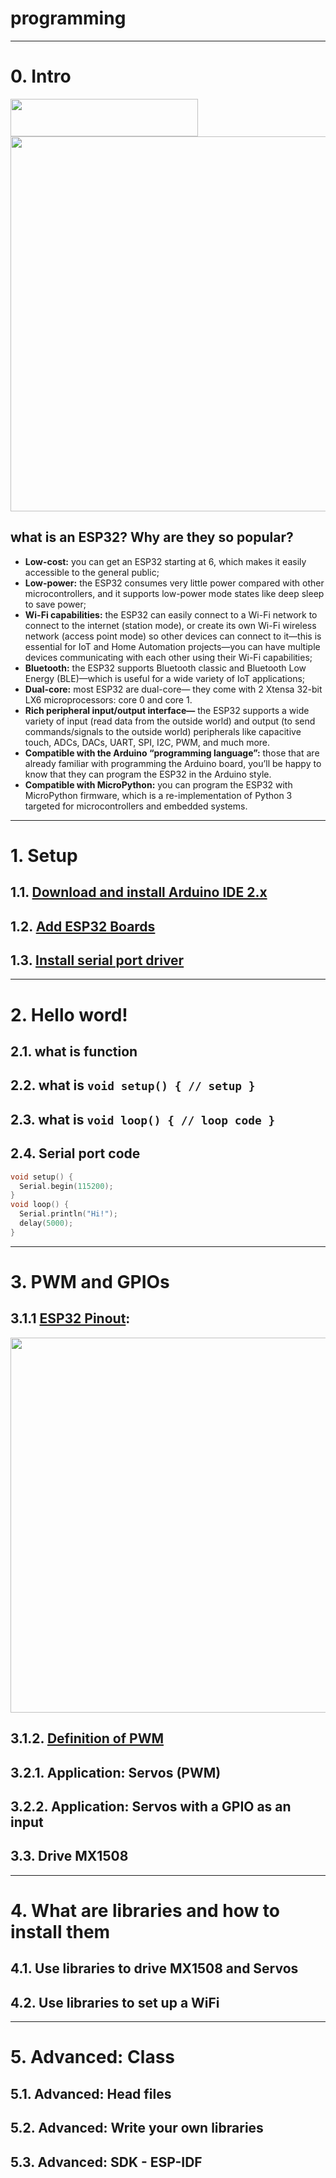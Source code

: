 # programming

---
# 0. Intro

<img width="300" height="60" src="https://i0.wp.com/randomnerdtutorials.com/wp-content/uploads/2022/10/espressif-logo.png?resize=300%2C60&amp;quality=100&amp;strip=all&amp;ssl=1">
<img width="600" src="https://docs.espressif.com/projects/esp-idf/en/latest/esp32/_images/esp32-devkitc-functional-overview.jpg">

## **what is an ESP32? Why are they so popular?**
* **Low-cost:** you can get an ESP32 starting at 6, which makes it easily accessible to the general public;
* **Low-power:** the ESP32 consumes very little power compared with other microcontrollers, and it supports low-power mode states like deep sleep to save power;
* **Wi-Fi capabilities:** the ESP32 can easily connect to a Wi-Fi network to connect to the internet (station mode), or create its own Wi-Fi wireless network (access point mode) so other devices can connect to it—this is essential for IoT and Home Automation projects—you can have multiple devices communicating with each other using their Wi-Fi capabilities;
* **Bluetooth:** the ESP32 supports Bluetooth classic and Bluetooth Low Energy (BLE)—which is useful for a wide variety of IoT applications;
* **Dual-core:** most ESP32 are dual-core— they come with 2 Xtensa 32-bit LX6 microprocessors: core 0 and core 1.
* **Rich peripheral input/output interface—** the ESP32 supports a wide variety of input (read data from the outside world) and output (to send commands/signals to the outside world) peripherals like capacitive touch, ADCs, DACs, UART, SPI, I2C, PWM, and much more.
* **Compatible with the Arduino “programming language”:** those that are already familiar with programming the Arduino board, you’ll be happy to know that they can program the ESP32 in the Arduino style.
* **Compatible with MicroPython:** you can program the ESP32 with MicroPython firmware, which is a re-implementation of Python 3 targeted for microcontrollers and embedded systems.

---
# 1. Setup
## 1.1. [Download and install Arduino IDE 2.x](./install_Arduino.md)
## 1.2. [Add ESP32 Boards](./install_Arduino.md)
## 1.3. [Install serial port driver]()

---
# 2. Hello word!
## 2.1. what is function
## 2.2. what is `void setup() { // setup }`
## 2.3. what is `void loop() { // loop code }`
## 2.4. Serial port code
``` cpp
void setup() {
  Serial.begin(115200);
}
void loop() {
  Serial.println("Hi!");
  delay(5000);
}
```

---
# 3. PWM and GPIOs

## 3.1.1 [ESP32 Pinout](pinout.md): 
<img width="600" src="https://docs.espressif.com/projects/esp-idf/en/latest/esp32/_images/esp32-devkitC-v4-pinout.png">

## 3.1.2. [Definition of PWM](https://en.wikipedia.org/wiki/Pulse-width_modulation)

## 3.2.1. Application: Servos (PWM)

## 3.2.2. Application: Servos with a GPIO as an input 

## 3.3. Drive MX1508

---
# 4. What are libraries and how to install them

## 4.1. Use libraries to drive MX1508 and Servos

## 4.2. Use libraries to set up a WiFi

---
# 5. Advanced: Class

## 5.1. Advanced: Head files

## 5.2. Advanced: Write your own libraries

## 5.3. Advanced: SDK - ESP-IDF
